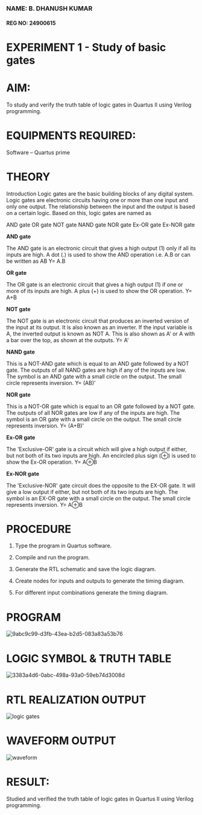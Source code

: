 ### NAME: B. DHANUSH KUMAR
#### REG NO: 24900615
# EXPERIMENT 1 - Study of basic gates

# AIM:

To study and verify the truth table of logic gates in Quartus II using Verilog programming.

# EQUIPMENTS REQUIRED:

Software – Quartus prime 

# THEORY

Introduction Logic gates are the basic building blocks of any digital system. Logic gates are electronic circuits having one or more than one input and only one output. The relationship between the input and the output is based on a certain logic. Based on this, logic gates are named as

AND gate OR gate NOT gate NAND gate NOR gate Ex-OR gate Ex-NOR gate

**AND gate**

The AND gate is an electronic circuit that gives a high output (1) only if all its inputs are high. A dot (.) is used to show the AND operation i.e. A.B or can be written as AB
Y= A.B

**OR gate** 

The OR gate is an electronic circuit that gives a high output (1) if one or more of its inputs are high. A plus (+) is used to show the OR operation.
Y= A+B

**NOT gate**

The NOT gate is an electronic circuit that produces an inverted version of the input at its output. It is also known as an inverter. If the input variable is A, the inverted output is known as NOT A. This is also shown as A' or A with a bar over the top, as shown at the outputs.
Y= A'

**NAND gate**

This is a NOT-AND gate which is equal to an AND gate followed by a NOT gate. The outputs of all NAND gates are high if any of the inputs are low. The symbol is an AND gate with a small circle on the output. The small circle represents inversion.
Y= (AB)’

**NOR gate**

This is a NOT-OR gate which is equal to an OR gate followed by a NOT gate. The outputs of all NOR gates are low if any of the inputs are high. The symbol is an OR gate with a small circle on the output. The small circle represents inversion.
Y= (A+B)’

**Ex-OR gate**

The 'Exclusive-OR' gate is a circuit which will give a high output if either, but not both of its two inputs are high. An encircled plus sign (⊕) is used to show the Ex-OR operation.
Y= A⊕B

**Ex-NOR gate**

The 'Exclusive-NOR' gate circuit does the opposite to the EX-OR gate. It will give a low output if either, but not both of its two inputs are high. The symbol is an EX-OR gate with a small circle on the output. The small circle represents inversion.
Y= A⊕B

# PROCEDURE 

1.	Type the program in Quartus software.

2.	Compile and run the program.

3.	Generate the RTL schematic and save the logic diagram.

4.	Create nodes for inputs and outputs to generate the timing diagram.

5.	For different input combinations generate the timing diagram.


# PROGRAM
![9abc9c99-d3fb-43ea-b2d5-083a83a53b76](https://github.com/user-attachments/assets/dd354b8d-9807-4a4c-a65d-a4d2d2a6432e)


# LOGIC SYMBOL & TRUTH TABLE

![3383a4d6-0abc-498a-93a0-59eb74d3008d](https://github.com/user-attachments/assets/1df46315-df29-45f3-88ac-ca1f2ef0e713)


# RTL REALIZATION OUTPUT
![logic gates](https://github.com/user-attachments/assets/753795f2-a2ad-45e0-9c7f-0c1fac7d2f2f)


# WAVEFORM OUTPUT
![waveform](https://github.com/user-attachments/assets/a6eedc38-c5bc-40a1-87bb-16e73956ca5b)

# RESULT:

Studied and verified the truth table of logic gates in Quartus II using Verilog programming.



